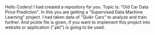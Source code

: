 Hello Coders!
I had created a repository for you.
Topic is: "Old Car Data Price Prediction".
In this you are getting a "Supervised Data Machine Learning" project.
I had taken data of "Quikr Cars" to analyze and train further.
And pickle file is given, if you want to implement this project into website or application (".pkl") is going to be used.
